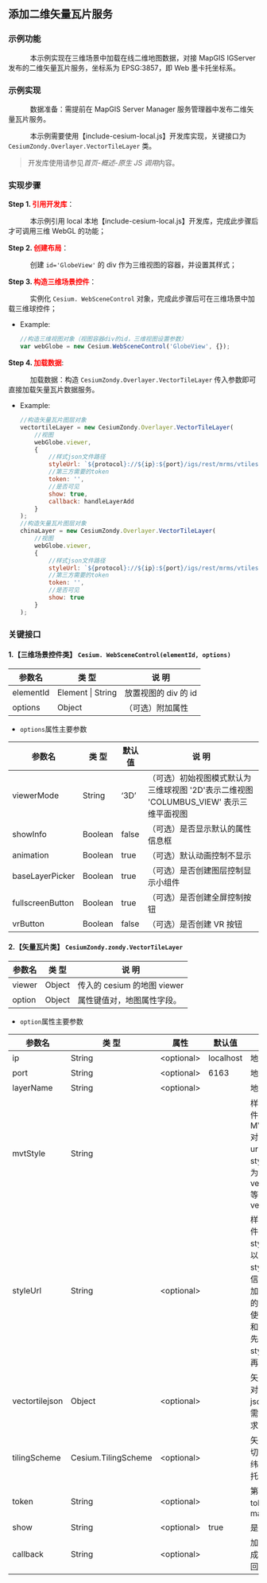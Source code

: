 ## 添加二维矢量瓦片服务

### 示例功能

&ensp; &ensp; &ensp; &ensp; 本示例实现在三维场景中加载在线二维地图数据，对接 MapGIS IGServer 发布的二维矢量瓦片服务，坐标系为 EPSG:3857，即 Web 墨卡托坐标系。

### 示例实现

&ensp; &ensp; &ensp; &ensp; 数据准备：需提前在 MapGIS Server Manager 服务管理器中发布二维矢量瓦片服务。

&ensp; &ensp; &ensp; &ensp; 本示例需要使用【include-cesium-local.js】开发库实现，关键接口为 `CesiumZondy.Overlayer.VectorTileLayer` 类。

> 开发库使用请参见*首页-概述-原生 JS 调用*内容。

### 实现步骤

**Step 1. <font color=red>引用开发库</font>**：

&ensp; &ensp; &ensp; &ensp; 本示例引用 local 本地【include-cesium-local.js】开发库，完成此步骤后才可调用三维 WebGL 的功能；

**Step 2. <font color=red>创建布局</font>**：

&ensp; &ensp; &ensp; &ensp; 创建 `id='GlobeView'` 的 div 作为三维视图的容器，并设置其样式；

**Step 3. <font color=red>构造三维场景控件</font>**：

&ensp; &ensp; &ensp; &ensp; 实例化 `Cesium. WebSceneControl` 对象，完成此步骤后可在三维场景中加载三维球控件；

-   Example:
    ```javascript
    //构造三维视图对象（视图容器div的id，三维视图设置参数）
    var webGlobe = new Cesium.WebSceneControl('GlobeView', {});
    ```

**Step 4. <font color=red>加载数据</font>**:

&ensp; &ensp; &ensp; &ensp; 加载数据：构造 `CesiumZondy.Overlayer.VectorTileLayer` 传入参数即可直接加载矢量瓦片数据服务。

-   Example:
    ```javascript
    //构造矢量瓦片图层对象
    vectortileLayer = new CesiumZondy.Overlayer.VectorTileLayer(
        //视图
        webGlobe.viewer,
        {
            //样式json文件路径
            styleUrl: `${protocol}://${ip}:${port}/igs/rest/mrms/vtiles/styles/蓝色-墨卡托.json`,
            //第三方需要的token
            token: '',
            //是否可见
            show: true,
            callback: handleLayerAdd
        }
    );
    //构造矢量瓦片图层对象
    chinaLayer = new CesiumZondy.Overlayer.VectorTileLayer(
        //视图
        webGlobe.viewer,
        {
            //样式json文件路径
            styleUrl: `${protocol}://${ip}:${port}/igs/rest/mrms/vtiles/styles/中国行政区.json`,
            //第三方需要的token
            token: '',
            //是否可见
            show: true
        }
    );
    ```

### 关键接口

#### 1.【三维场景控件类】 `Cesium. WebSceneControl(elementId, options)`

| 参数名    | 类 型             | 说 明                |
| --------- | ----------------- | -------------------- |
| elementId | Element \| String | 放置视图的 div 的 id |
| options   | Object            | （可选）附加属性     |

-   `options`属性主要参数

| 参数名           | 类 型   | 默认值 | 说 明                                                                                  |
| ---------------- | ------- | ------ | -------------------------------------------------------------------------------------- |
| viewerMode       | String  | ‘3D’   | （可选）初始视图模式默认为三维球视图 '2D'表示二维视图 'COLUMBUS_VIEW' 表示三维平面视图 |
| showInfo         | Boolean | false  | （可选）是否显示默认的属性信息框                                                       |
| animation        | Boolean | true   | （可选）默认动画控制不显示                                                             |
| baseLayerPicker  | Boolean | true   | （可选）是否创建图层控制显示小组件                                                     |
| fullscreenButton | Boolean | true   | （可选）是否创建全屏控制按钮                                                           |
| vrButton         | Boolean | false  | （可选）是否创建 VR 按钮                                                               |

#### 2.【矢量瓦片类】 `CesiumZondy.zondy.VectorTileLayer`

| 参数名 | 类 型  | 说 明                       |
| ------ | ------ | --------------------------- |
| viewer | Object | 传入的 cesium 的地图 viewer |
| option | Object | 属性键值对，地图属性字段。  |

-   `option`属性主要参数

| 参数名         | 类 型               | 属性        | 默认值    | 说 明                                                                                                                                                       |
| -------------- | ------------------- | ----------- | --------- | ----------------------------------------------------------------------------------------------------------------------------------------------------------- |
| ip             | String              | \<optional> | localhost | 地图服务 ip                                                                                                                                                 |
| port           | String              | \<optional> | 6163      | 地图服务 port                                                                                                                                               |
| layerName      | String              | \<optional> |           | 地图名                                                                                                                                                      |
| mvtStyle       | String              |             |           | 样式 json 文件路径或者 MVT-JSON 对象，当为 url 时等于 styleUrl；当为 vectortilejson 等于 vectortilejson                                                     |
| styleUrl       | String              | \<optional> |           | 样式 json 文件路径,有 styleUrl 就可以直接读取 styleUrl 里的信息;不然就是加载中地发布的矢量瓦片，使用 ip，port 和 layerName 先拼接 styleUrl 路径再进行查询。 |
| vectortilejson | Object              | \<optional> |           | 矢量瓦片 json 对象,直接取 json 对象，不需要再去请求。                                                                                                       |
| tilingScheme   | Cesium.TilingScheme | \<optional> |           | 矢量瓦片瓦片切分规则：经纬度还是墨卡托                                                                                                                      |
| token          | String              | \<optional> |           | 第三方需要的 token，比如 mapbox                                                                                                                             |
| show           | String              | \<optional> | true      | 是否可见                                                                                                                                                    |
| callback       | String              | \<optional> |           | 加载矢量瓦片成功回调，返回 Provider                                                                                                                         |
